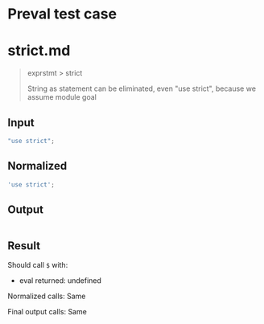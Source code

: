 # Preval test case

# strict.md

> exprstmt > strict
>
> String as statement can be eliminated, even "use strict", because we assume module goal

## Input

`````js filename=intro
"use strict";
`````

## Normalized

`````js filename=intro
'use strict';
`````

## Output

`````js filename=intro

`````

## Result

Should call `$` with:
 - eval returned: undefined

Normalized calls: Same

Final output calls: Same
